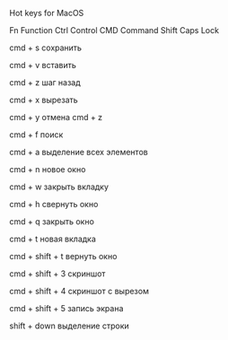 Hot keys for MacOS

Fn Function
Ctrl Control
CMD Command
Shift
Caps Lock

cmd + s
сохранить

cmd + v
вставить

cmd + z
шаг назад

cmd + x
вырезать

cmd + y
отмена cmd + z

cmd + f
поиск

cmd + a
выделение всех элементов

cmd + n
новое окно

cmd + w
закрыть вкладку

cmd + h
свернуть окно

cmd + q
закрыть окно

cmd + t
новая вкладка

cmd + shift + t
вернуть окно

cmd + shift + 3
скриншот

cmd + shift + 4
скриншот с вырезом

cmd + shift + 5
запись экрана

shift + down
выделение строки
